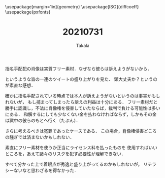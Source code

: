 ﻿---
title: 20210731
yesterday: 20210730
tomorrow: 20210801
days: 582
author: Takala
header-includes:
  - \usepackage[margin=1in]{geometry}
  - \usepackage[ISO]{diffcoeff}
  - \usepackage{pxfonts}
---



指名手配犯の肖像は実質フリー素材．なぜなら彼らは訴えようがないから．


というような旨の一連のツイートの盛り上がりを見た．
頭大丈夫か？というのが素直な感想．


確かに指名手配されている時点では本人が訴えようがないというのは事実かもしれないが，
もし捕まってしまったら訴えの利益は十分にある．
フリー素材だと勝手に認識し，不法に肖像権を侵害していたならば，裁判で負ける可能性は多いにある．
和解するにしても少なくない金を払わなければならず，しかもその金は獄中の彼らのもとへ行く（たぶん）．



さらに考えるべきは冤罪であったケースである．
この場合，肖像権侵害どころの騒ぎでは済まないかもしれない．


素直にフリー素材を使うか正当にライセンス料を払ったものを
使用すればいいところを，あえて諸々のリスクを犯す必要性が理解できない．



すべて分かった上で着眼点が秀逸と盛り上がってるのかもしれないが，
リテラシーないなと思わざるを得なかった．


